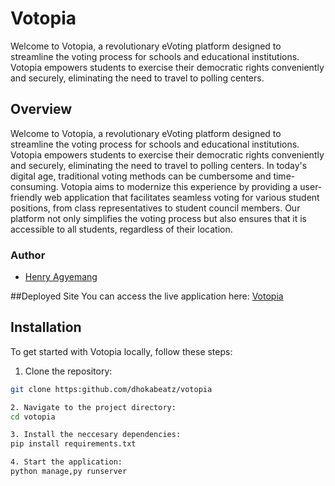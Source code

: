 # Votopia

Welcome to Votopia, a revolutionary eVoting platform designed to streamline the voting process for schools and educational institutions. Votopia empowers students to exercise their democratic rights conveniently and securely, eliminating the need to travel to polling centers.

## Overview
Welcome to Votopia, a revolutionary eVoting platform designed to streamline the voting process for schools and educational institutions. Votopia empowers students to exercise their democratic rights conveniently and securely, eliminating the need to travel to polling centers.
In today's digital age, traditional voting methods can be cumbersome and time-consuming. Votopia aims to modernize this experience by providing a user-friendly web application that facilitates seamless voting for various student positions, from class representatives to student council members. Our platform not only simplifies the voting process but also ensures that it is accessible to all students, regardless of their location.

### Author
- [Henry Agyemang](https//:linkedin.com/in/dhokabeatz)

##Deployed Site
You can access the live application here: [Votopia](#)

## Installation

To get started with Votopia locally, follow these steps:

1. Clone the repository:
```bash
git clone https:github.com/dhokabeatz/votopia

2. Navigate to the project directory:
cd votopia

3. Install the neccesary dependencies:
pip install requirements.txt

4. Start the application:
python manage,py runserver